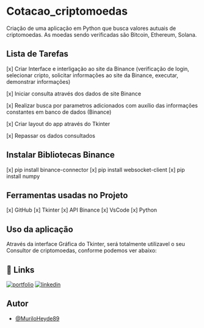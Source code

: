 # Cotacao_criptomoedas

Criação de uma aplicação em Python que busca valores autuais de criptomoedas. As moedas sendo verificadas são Bitcoin, Ethereum, Solana.


## Lista de Tarefas

[x] Criar Interface e interligação ao site da Binance (verificação de login, selecionar cripto, solicitar informações ao site da Binance, executar, demonstrar informações)

[x] Iniciar consulta através dos dados de site Binance 

[x] Realizar busca por parametros adicionados com auxílio das informações constantes em banco de dados (Binance) 

[x] Criar layout do app através do Tkinter

[x] Repassar os dados consultados

## Instalar Bibliotecas Binance
[x] pip install binance-connector
[x] pip install websocket-client
[x] pip install numpy

## Ferramentas usadas no Projeto
[x] GitHub
[x] Tkinter
[x] API Binance
[x] VsCode
[x] Python


## Uso da aplicação

Através da interface Gráfica do Tkinter, será totalmente utilizavel o seu Consultor de criptomoedas, conforme podemos ver abaixo:






## 🔗 Links
[![portfolio](https://img.shields.io/badge/my_portfolio-000?style=for-the-badge&logo=ko-fi&logoColor=white)](https://github.com/MuriloHeyde89/)
[![linkedin](https://img.shields.io/badge/linkedin-0A66C2?style=for-the-badge&logo=linkedin&logoColor=white)](https://www.linkedin.com/in/murilo-heyde/)


## Autor

- [@MuriloHeyde89](https://github.com/MuriloHeyde89)
